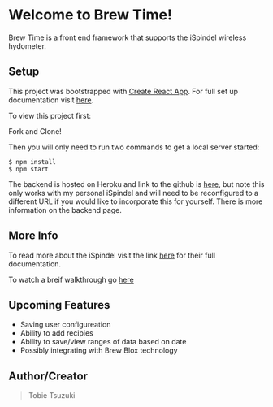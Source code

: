 
# Welcome to Brew Time!

Brew Time is a front end framework that supports the iSpindel wireless hydometer. 

## Setup


This project was bootstrapped with [Create React App](https://github.com/facebook/create-react-app). For full set up documentation visit [here](https://github.com/facebook/create-react-app). 

To view this project first:

Fork and Clone!

Then you will only need to run two commands to get a local server started:

```shell
$ npm install
$ npm start
```

The backend is hosted on Heroku and link to the github is [here](https://github.com/Nepsaco/ispindel-backend/), but note this only works with my personal iSpindel and will need to be reconfigured to a different URL if you would like to incorporate this for yourself. There is more information on the backend page. 


## More Info

To read more about the iSpindel visit the link [here](http://www.ispindel.de/docs/README_en.html) for their full documentation.

To watch a breif walkthrough go [here](https://www.youtube.com/watch?v=ka67j8G7SIs)

## Upcoming Features

- Saving user configureation
- Ability to add recipies
- Ability to save/view ranges of data based on date
- Possibly integrating with Brew Blox technology

## Author/Creator

> Tobie Tsuzuki
